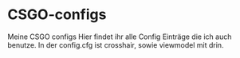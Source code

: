 # CSGO-configs
Meine CSGO configs
Hier findet ihr alle Config Einträge die ich auch benutze.
In der config.cfg ist crosshair, sowie viewmodel mit drin.
